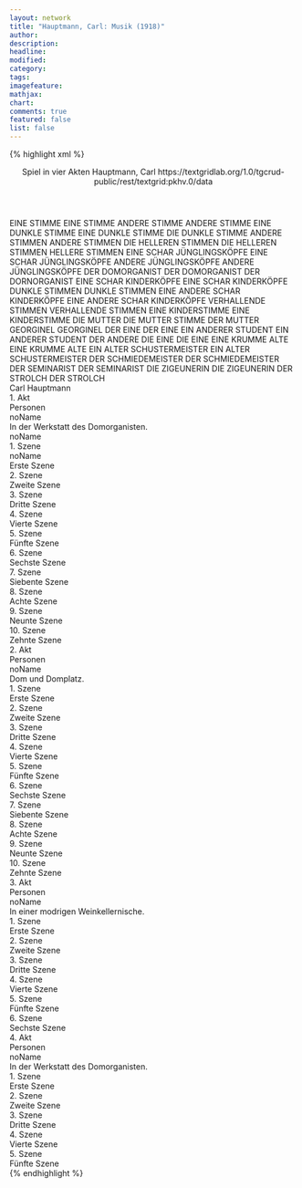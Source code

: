 ```yaml
---
layout: network
title: "Hauptmann, Carl: Musik (1918)"
author:
description:
headline:
modified:
category:
tags:
imagefeature: 
mathjax: 
chart: 
comments: true
featured: false
list: false
---
```

{% highlight xml %}
<?xml-model href="https://raw.githubusercontent.com/DLiNa/project/master/rules/lina.rnc"?><?xml-model href="https://raw.githubusercontent.com/DLiNa/project/master/rules/lina.sch"?>
<play xmlns="http://lina.digital">
  <header>
    <title>Musik</title>
    <subtitle>Spiel in vier Akten</subtitle>
    <genretitle/>
    <author>Hauptmann, Carl</author>
    <date when="1918" type="print"/>
    <source>https://textgridlab.org/1.0/tgcrud-public/rest/textgrid:pkhv.0/data</source>
  </header>
  <personae>
    <character>
      <name>EINE STIMME</name>
      <alias xml:id="eine_stimme">
        <name>EINE STIMME</name>
      </alias>
    </character>
    <character>
      <name>ANDERE STIMME</name>
      <alias xml:id="andere_stimme">
        <name>ANDERE STIMME</name>
      </alias>
    </character>
    <character>
      <name>EINE DUNKLE STIMME</name>
      <alias xml:id="eine_dunkle_stimme">
        <name>EINE DUNKLE STIMME</name>
      </alias>
      <alias xml:id="die_dunkle_stimme">
        <name>DIE DUNKLE STIMME</name>
      </alias>
    </character>
    <character>
      <name>ANDERE STIMMEN</name>
      <alias xml:id="andere_stimmen">
        <name>ANDERE STIMMEN</name>
      </alias>
    </character>
    <character>
      <name>DIE HELLEREN STIMMEN</name>
      <alias xml:id="die_helleren_stimmen">
        <name>DIE HELLEREN STIMMEN</name>
      </alias>
      <alias xml:id="hellere_stimmen">
        <name>HELLERE STIMMEN</name>
      </alias>
    </character>
    <character>
      <name>EINE SCHAR JÜNGLINGSKÖPFE</name>
      <alias xml:id="eine_schar_jünglingsköpfe">
        <name>EINE SCHAR JÜNGLINGSKÖPFE</name>
      </alias>
    </character>
    <character>
      <name>ANDERE JÜNGLINGSKÖPFE</name>
      <alias xml:id="andere_jünglingsköpfe">
        <name>ANDERE JÜNGLINGSKÖPFE</name>
      </alias>
    </character>
    <character>
      <name>DER DOMORGANIST</name>
      <alias xml:id="der_domorganist">
        <name>DER DOMORGANIST</name>
      </alias>
      <alias xml:id="der_dornorganist">
        <name>DER DORNORGANIST</name>
      </alias>
    </character>
    <character>
      <name>EINE SCHAR KINDERKÖPFE</name>
      <alias xml:id="eine_schar_kinderköpfe">
        <name>EINE SCHAR KINDERKÖPFE</name>
      </alias>
    </character>
    <character>
      <name>DUNKLE STIMMEN</name>
      <alias xml:id="dunkle_stimmen">
        <name>DUNKLE STIMMEN</name>
      </alias>
    </character>
    <character>
      <name>EINE ANDERE SCHAR KINDERKÖPFE</name>
      <alias xml:id="eine_andere_schar_kinderköpfe">
        <name>EINE ANDERE SCHAR KINDERKÖPFE</name>
      </alias>
    </character>
    <character>
      <name>VERHALLENDE STIMMEN</name>
      <alias xml:id="verhallende_stimmen">
        <name>VERHALLENDE STIMMEN</name>
      </alias>
    </character>
    <character>
      <name>EINE KINDERSTIMME</name>
      <alias xml:id="eine_kinderstimme">
        <name>EINE KINDERSTIMME</name>
      </alias>
    </character>
    <character>
      <name>DIE MUTTER</name>
      <alias xml:id="die_mutter">
        <name>DIE MUTTER</name>
      </alias>
      <alias xml:id="stimme_der_mutter" type="voiceOf">
        <name>STIMME DER MUTTER</name>
      </alias>
    </character>
    <character>
      <name>GEORGINEL</name>
      <alias xml:id="georginel">
        <name>GEORGINEL</name>
      </alias>
    </character>
    <character>
      <name>DER EINE</name>
      <alias xml:id="der_eine">
        <name>DER EINE</name>
      </alias>
    </character>
    <character>
      <name>EIN ANDERER STUDENT</name>
      <alias xml:id="ein_anderer_student">
        <name>EIN ANDERER STUDENT</name>
      </alias>
      <alias xml:id="der_andere">
        <name>DER ANDERE</name>
      </alias>
    </character>
    <character>
      <name>DIE EINE</name>
      <alias xml:id="die_eine">
        <name>DIE EINE</name>
      </alias>
    </character>
    <character>
      <name>EINE KRUMME ALTE</name>
      <alias xml:id="eine_krumme_alte">
        <name>EINE KRUMME ALTE</name>
      </alias>
    </character>
    <character>
      <name>EIN ALTER SCHUSTERMEISTER</name>
      <alias xml:id="ein_alter_schustermeister">
        <name>EIN ALTER SCHUSTERMEISTER</name>
      </alias>
    </character>
    <character>
      <name>DER SCHMIEDEMEISTER</name>
      <alias xml:id="der_schmiedemeister">
        <name>DER SCHMIEDEMEISTER</name>
      </alias>
    </character>
    <character>
      <name>DER SEMINARIST</name>
      <alias xml:id="der_seminarist">
        <name>DER SEMINARIST</name>
      </alias>
    </character>
    <character>
      <name>DIE ZIGEUNERIN</name>
      <alias xml:id="die_zigeunerin">
        <name>DIE ZIGEUNERIN</name>
      </alias>
    </character>
    <character>
      <name>DER STROLCH</name>
      <alias xml:id="der_strolch">
        <name>DER STROLCH</name>
      </alias>
    </character>
  </personae>
  <text>
    <div>
      <head>Carl Hauptmann</head>
    </div>
    <div>
      <head>1. Akt</head>
      <div>
        <head>Personen</head>
        <div>
          <head>noName</head>
          <div>
            <head>In der Werkstatt des Domorganisten.</head>
          </div>
          <div>
            <head>noName</head>
            <sp who="#eine_stimme">
              <amount n="1" unit="speech_acts"/>
              <amount n="1" unit="words"/>
              <amount n="1" unit="lines"/>
              <amount n="9" unit="chars"/>
            </sp>
            <sp who="#andere_stimme">
              <amount n="2" unit="speech_acts"/>
              <amount n="3" unit="words"/>
              <amount n="2" unit="lines"/>
              <amount n="38" unit="chars"/>
            </sp>
            <sp who="#eine_dunkle_stimme">
              <amount n="1" unit="speech_acts"/>
              <amount n="4" unit="words"/>
              <amount n="1" unit="lines"/>
              <amount n="33" unit="chars"/>
            </sp>
            <sp who="#andere_stimmen">
              <amount n="6" unit="speech_acts"/>
              <amount n="28" unit="words"/>
              <amount n="6" unit="lines"/>
              <amount n="181" unit="chars"/>
            </sp>
            <sp who="#die_dunkle_stimme">
              <amount n="1" unit="speech_acts"/>
              <amount n="6" unit="words"/>
              <amount n="1" unit="lines"/>
              <amount n="35" unit="chars"/>
            </sp>
            <sp who="#die_helleren_stimmen">
              <amount n="1" unit="speech_acts"/>
              <amount n="2" unit="words"/>
              <amount n="1" unit="lines"/>
              <amount n="27" unit="chars"/>
            </sp>
            <sp who="#eine_schar_jünglingsköpfe">
              <amount n="1" unit="speech_acts"/>
              <amount n="6" unit="words"/>
              <amount n="1" unit="lines"/>
              <amount n="25" unit="chars"/>
            </sp>
            <sp who="#andere_jünglingsköpfe">
              <amount n="2" unit="speech_acts"/>
              <amount n="15" unit="words"/>
              <amount n="2" unit="lines"/>
              <amount n="70" unit="chars"/>
            </sp>
            <sp who="#hellere_stimmen">
              <amount n="1" unit="speech_acts"/>
              <amount n="2" unit="words"/>
              <amount n="1" unit="lines"/>
              <amount n="27" unit="chars"/>
            </sp>
            <sp who="#der_domorganist">
              <amount n="2" unit="speech_acts"/>
              <amount n="9" unit="words"/>
              <amount n="2" unit="lines"/>
              <amount n="69" unit="chars"/>
            </sp>
            <sp who="#eine_schar_kinderköpfe">
              <amount n="1" unit="speech_acts"/>
              <amount n="7" unit="words"/>
              <amount n="1" unit="lines"/>
              <amount n="40" unit="chars"/>
            </sp>
            <sp who="#dunkle_stimmen">
              <amount n="1" unit="speech_acts"/>
              <amount n="4" unit="words"/>
              <amount n="1" unit="lines"/>
              <amount n="28" unit="chars"/>
            </sp>
            <sp who="#eine_andere_schar_kinderköpfe">
              <amount n="1" unit="speech_acts"/>
              <amount n="5" unit="words"/>
              <amount n="1" unit="lines"/>
              <amount n="41" unit="chars"/>
            </sp>
            <sp who="#verhallende_stimmen">
              <amount n="1" unit="speech_acts"/>
              <amount n="6" unit="words"/>
              <amount n="1" unit="lines"/>
              <amount n="37" unit="chars"/>
            </sp>
            <sp who="#eine_kinderstimme">
              <amount n="1" unit="speech_acts"/>
              <amount n="8" unit="words"/>
              <amount n="1" unit="lines"/>
              <amount n="46" unit="chars"/>
            </sp>
          </div>
        </div>
      </div>
      <div>
        <head>1. Szene</head>
        <div>
          <head>noName</head>
          <div>
            <head>Erste Szene</head>
          </div>
        </div>
      </div>
      <div>
        <head>2. Szene</head>
        <div>
          <head>Zweite Szene</head>
          <sp who="#der_domorganist">
            <amount n="1" unit="speech_acts"/>
            <amount n="5" unit="words"/>
            <amount n="1" unit="lines"/>
            <amount n="28" unit="chars"/>
          </sp>
        </div>
      </div>
      <div>
        <head>3. Szene</head>
        <div>
          <head>Dritte Szene</head>
          <sp who="#die_mutter">
            <amount n="2" unit="speech_acts"/>
            <amount n="24" unit="words"/>
            <amount n="1" unit="lines"/>
            <amount n="176" unit="chars"/>
          </sp>
          <sp who="#der_domorganist">
            <amount n="1" unit="speech_acts"/>
            <amount n="26" unit="words"/>
            <amount n="157" unit="chars"/>
          </sp>
        </div>
      </div>
      <div>
        <head>4. Szene</head>
        <div>
          <head>Vierte Szene</head>
          <sp who="#georginel">
            <amount n="13" unit="speech_acts"/>
            <amount n="362" unit="words"/>
            <amount n="6" unit="lines"/>
            <amount n="2245" unit="chars"/>
          </sp>
          <sp who="#die_mutter">
            <amount n="11" unit="speech_acts"/>
            <amount n="193" unit="words"/>
            <amount n="7" unit="lines"/>
            <amount n="1153" unit="chars"/>
          </sp>
          <sp who="#der_domorganist">
            <amount n="2" unit="speech_acts"/>
            <amount n="42" unit="words"/>
            <amount n="1" unit="lines"/>
            <amount n="279" unit="chars"/>
          </sp>
        </div>
      </div>
      <div>
        <head>5. Szene</head>
        <div>
          <head>Fünfte Szene</head>
          <sp who="#die_mutter">
            <amount n="2" unit="speech_acts"/>
            <amount n="24" unit="words"/>
            <amount n="1" unit="lines"/>
            <amount n="166" unit="chars"/>
          </sp>
          <sp who="#der_domorganist">
            <amount n="2" unit="speech_acts"/>
            <amount n="133" unit="words"/>
            <amount n="1" unit="lines"/>
            <amount n="840" unit="chars"/>
          </sp>
        </div>
      </div>
      <div>
        <head>6. Szene</head>
        <div>
          <head>Sechste Szene</head>
          <sp who="#georginel">
            <amount n="7" unit="speech_acts"/>
            <amount n="32" unit="words"/>
            <amount n="7" unit="lines"/>
            <amount n="247" unit="chars"/>
          </sp>
          <sp who="#der_domorganist">
            <amount n="9" unit="speech_acts"/>
            <amount n="348" unit="words"/>
            <amount n="3" unit="lines"/>
            <amount n="2264" unit="chars"/>
          </sp>
          <sp who="#die_mutter">
            <amount n="6" unit="speech_acts"/>
            <amount n="90" unit="words"/>
            <amount n="3" unit="lines"/>
            <amount n="526" unit="chars"/>
          </sp>
        </div>
      </div>
      <div>
        <head>7. Szene</head>
        <div>
          <head>Siebente Szene</head>
          <sp who="#der_domorganist">
            <amount n="4" unit="speech_acts"/>
            <amount n="374" unit="words"/>
            <amount n="2397" unit="chars"/>
          </sp>
          <sp who="#georginel">
            <amount n="3" unit="speech_acts"/>
            <amount n="49" unit="words"/>
            <amount n="2" unit="lines"/>
            <amount n="299" unit="chars"/>
          </sp>
        </div>
      </div>
      <div>
        <head>8. Szene</head>
        <div>
          <head>Achte Szene</head>
          <sp who="#die_mutter">
            <amount n="3" unit="speech_acts"/>
            <amount n="45" unit="words"/>
            <amount n="1" unit="lines"/>
            <amount n="281" unit="chars"/>
          </sp>
          <sp who="#georginel">
            <amount n="2" unit="speech_acts"/>
            <amount n="8" unit="words"/>
            <amount n="2" unit="lines"/>
            <amount n="60" unit="chars"/>
          </sp>
        </div>
      </div>
      <div>
        <head>9. Szene</head>
        <div>
          <head>Neunte Szene</head>
          <sp who="#der_domorganist">
            <amount n="1" unit="speech_acts"/>
            <amount n="17" unit="words"/>
            <amount n="112" unit="chars"/>
          </sp>
          <sp who="#die_mutter">
            <amount n="3" unit="speech_acts"/>
            <amount n="50" unit="words"/>
            <amount n="2" unit="lines"/>
            <amount n="297" unit="chars"/>
          </sp>
          <sp who="#georginel">
            <amount n="2" unit="speech_acts"/>
            <amount n="14" unit="words"/>
            <amount n="2" unit="lines"/>
            <amount n="91" unit="chars"/>
          </sp>
        </div>
      </div>
      <div>
        <head>10. Szene</head>
        <div>
          <head>Zehnte Szene</head>
          <sp who="#der_domorganist">
            <amount n="1" unit="speech_acts"/>
            <amount n="148" unit="words"/>
            <amount n="978" unit="chars"/>
          </sp>
        </div>
      </div>
    </div>
    <div>
      <head>2. Akt</head>
      <div>
        <head>Personen</head>
        <div>
          <head>noName</head>
          <div>
            <head>Dom und Domplatz.</head>
          </div>
        </div>
      </div>
      <div>
        <head>1. Szene</head>
        <div>
          <head>Erste Szene</head>
        </div>
      </div>
      <div>
        <head>2. Szene</head>
        <div>
          <head>Zweite Szene</head>
          <sp who="#georginel">
            <amount n="2" unit="speech_acts"/>
            <amount n="11" unit="words"/>
            <amount n="2" unit="lines"/>
            <amount n="80" unit="chars"/>
          </sp>
          <sp who="#die_mutter">
            <amount n="1" unit="speech_acts"/>
            <amount n="38" unit="words"/>
            <amount n="222" unit="chars"/>
          </sp>
        </div>
      </div>
      <div>
        <head>3. Szene</head>
        <div>
          <head>Dritte Szene</head>
          <sp who="#der_domorganist">
            <amount n="1" unit="speech_acts"/>
            <amount n="68" unit="words"/>
            <amount n="447" unit="chars"/>
          </sp>
        </div>
      </div>
      <div>
        <head>4. Szene</head>
        <div>
          <head>Vierte Szene</head>
        </div>
      </div>
      <div>
        <head>5. Szene</head>
        <div>
          <head>Fünfte Szene</head>
          <sp who="#der_eine">
            <amount n="3" unit="speech_acts"/>
            <amount n="18" unit="words"/>
            <amount n="3" unit="lines"/>
            <amount n="141" unit="chars"/>
          </sp>
          <sp who="#ein_anderer_student">
            <amount n="1" unit="speech_acts"/>
            <amount n="10" unit="words"/>
            <amount n="1" unit="lines"/>
            <amount n="63" unit="chars"/>
          </sp>
          <sp who="#die_eine">
            <amount n="1" unit="speech_acts"/>
            <amount n="15" unit="words"/>
            <amount n="1" unit="lines"/>
            <amount n="98" unit="chars"/>
          </sp>
          <sp who="#der_andere">
            <amount n="1" unit="speech_acts"/>
            <amount n="3" unit="words"/>
            <amount n="1" unit="lines"/>
            <amount n="47" unit="chars"/>
          </sp>
          <sp who="#eine_krumme_alte">
            <amount n="1" unit="speech_acts"/>
            <amount n="10" unit="words"/>
            <amount n="1" unit="lines"/>
            <amount n="51" unit="chars"/>
          </sp>
          <sp who="#ein_alter_schustermeister">
            <amount n="1" unit="speech_acts"/>
            <amount n="26" unit="words"/>
            <amount n="167" unit="chars"/>
          </sp>
          <sp who="#der_schmiedemeister">
            <amount n="1" unit="speech_acts"/>
            <amount n="28" unit="words"/>
            <amount n="204" unit="chars"/>
          </sp>
        </div>
      </div>
      <div>
        <head>6. Szene</head>
        <div>
          <head>Sechste Szene</head>
          <sp who="#die_mutter">
            <amount n="3" unit="speech_acts"/>
            <amount n="75" unit="words"/>
            <amount n="1" unit="lines"/>
            <amount n="446" unit="chars"/>
          </sp>
          <sp who="#georginel">
            <amount n="3" unit="speech_acts"/>
            <amount n="84" unit="words"/>
            <amount n="1" unit="lines"/>
            <amount n="495" unit="chars"/>
          </sp>
        </div>
      </div>
      <div>
        <head>7. Szene</head>
        <div>
          <head>Siebente Szene</head>
          <sp who="#die_mutter">
            <amount n="1" unit="speech_acts"/>
            <amount n="24" unit="words"/>
            <amount n="145" unit="chars"/>
          </sp>
        </div>
      </div>
      <div>
        <head>8. Szene</head>
        <div>
          <head>Achte Szene</head>
          <sp who="#georginel">
            <amount n="3" unit="speech_acts"/>
            <amount n="28" unit="words"/>
            <amount n="3" unit="lines"/>
            <amount n="183" unit="chars"/>
          </sp>
          <sp who="#der_seminarist">
            <amount n="2" unit="speech_acts"/>
            <amount n="14" unit="words"/>
            <amount n="2" unit="lines"/>
            <amount n="91" unit="chars"/>
          </sp>
          <sp who="#die_mutter">
            <amount n="1" unit="speech_acts"/>
            <amount n="21" unit="words"/>
            <amount n="121" unit="chars"/>
          </sp>
          <sp who="#die_zigeunerin">
            <amount n="2" unit="speech_acts"/>
            <amount n="26" unit="words"/>
            <amount n="1" unit="lines"/>
            <amount n="188" unit="chars"/>
          </sp>
        </div>
      </div>
      <div>
        <head>9. Szene</head>
        <div>
          <head>Neunte Szene</head>
          <sp who="#der_domorganist">
            <amount n="1" unit="speech_acts"/>
            <amount n="69" unit="words"/>
            <amount n="452" unit="chars"/>
          </sp>
        </div>
      </div>
      <div>
        <head>10. Szene</head>
        <div>
          <head>Zehnte Szene</head>
          <sp who="#der_domorganist">
            <amount n="22" unit="speech_acts"/>
            <amount n="235" unit="words"/>
            <amount n="18" unit="lines"/>
            <amount n="1521" unit="chars"/>
          </sp>
          <sp who="#der_strolch">
            <amount n="23" unit="speech_acts"/>
            <amount n="961" unit="words"/>
            <amount n="10" unit="lines"/>
            <amount n="6322" unit="chars"/>
          </sp>
          <sp who="#der_dornorganist">
            <amount n="1" unit="speech_acts"/>
            <amount n="3" unit="words"/>
            <amount n="1" unit="lines"/>
            <amount n="19" unit="chars"/>
          </sp>
        </div>
      </div>
    </div>
    <div>
      <head>3. Akt</head>
      <div>
        <head>Personen</head>
        <div>
          <head>noName</head>
          <div>
            <head>In einer modrigen Weinkellernische.</head>
          </div>
        </div>
      </div>
      <div>
        <head>1. Szene</head>
        <div>
          <head>Erste Szene</head>
          <sp who="#der_strolch">
            <amount n="8" unit="speech_acts"/>
            <amount n="346" unit="words"/>
            <amount n="15" unit="lines"/>
            <amount n="2105" unit="chars"/>
          </sp>
          <sp who="#die_zigeunerin">
            <amount n="8" unit="speech_acts"/>
            <amount n="150" unit="words"/>
            <amount n="3" unit="lines"/>
            <amount n="973" unit="chars"/>
          </sp>
        </div>
      </div>
      <div>
        <head>2. Szene</head>
        <div>
          <head>Zweite Szene</head>
          <sp who="#der_domorganist">
            <amount n="10" unit="speech_acts"/>
            <amount n="294" unit="words"/>
            <amount n="5" unit="lines"/>
            <amount n="2069" unit="chars"/>
          </sp>
          <sp who="#der_strolch">
            <amount n="4" unit="speech_acts"/>
            <amount n="31" unit="words"/>
            <amount n="4" unit="lines"/>
            <amount n="204" unit="chars"/>
          </sp>
          <sp who="#die_zigeunerin">
            <amount n="7" unit="speech_acts"/>
            <amount n="145" unit="words"/>
            <amount n="14" unit="lines"/>
            <amount n="951" unit="chars"/>
          </sp>
          <sp who="#der_strolch #der_domorganist">
            <amount n="1" unit="speech_acts"/>
            <amount n="12" unit="words"/>
            <amount n="1" unit="lines"/>
            <amount n="71" unit="chars"/>
          </sp>
        </div>
      </div>
      <div>
        <head>3. Szene</head>
        <div>
          <head>Dritte Szene</head>
          <sp who="#der_domorganist">
            <amount n="1" unit="speech_acts"/>
            <amount n="41" unit="words"/>
            <amount n="234" unit="chars"/>
          </sp>
          <sp who="#der_strolch">
            <amount n="5" unit="speech_acts"/>
            <amount n="175" unit="words"/>
            <amount n="2" unit="lines"/>
            <amount n="1090" unit="chars"/>
          </sp>
          <sp who="#die_zigeunerin">
            <amount n="3" unit="speech_acts"/>
            <amount n="114" unit="words"/>
            <amount n="1" unit="lines"/>
            <amount n="735" unit="chars"/>
          </sp>
          <sp who="#der_seminarist">
            <amount n="1" unit="speech_acts"/>
            <amount n="173" unit="words"/>
            <amount n="1067" unit="chars"/>
          </sp>
        </div>
      </div>
      <div>
        <head>4. Szene</head>
        <div>
          <head>Vierte Szene</head>
          <sp who="#der_domorganist">
            <amount n="5" unit="speech_acts"/>
            <amount n="209" unit="words"/>
            <amount n="2" unit="lines"/>
            <amount n="1335" unit="chars"/>
          </sp>
          <sp who="#der_seminarist">
            <amount n="5" unit="speech_acts"/>
            <amount n="117" unit="words"/>
            <amount n="2" unit="lines"/>
            <amount n="712" unit="chars"/>
          </sp>
          <sp who="#die_zigeunerin">
            <amount n="1" unit="speech_acts"/>
            <amount n="7" unit="words"/>
            <amount n="1" unit="lines"/>
            <amount n="49" unit="chars"/>
          </sp>
        </div>
      </div>
      <div>
        <head>5. Szene</head>
        <div>
          <head>Fünfte Szene</head>
          <sp who="#der_domorganist">
            <amount n="3" unit="speech_acts"/>
            <amount n="87" unit="words"/>
            <amount n="513" unit="chars"/>
          </sp>
          <sp who="#die_zigeunerin">
            <amount n="3" unit="speech_acts"/>
            <amount n="197" unit="words"/>
            <amount n="1213" unit="chars"/>
          </sp>
        </div>
      </div>
      <div>
        <head>6. Szene</head>
        <div>
          <head>Sechste Szene</head>
          <sp who="#der_domorganist">
            <amount n="1" unit="speech_acts"/>
            <amount n="92" unit="words"/>
            <amount n="565" unit="chars"/>
          </sp>
        </div>
      </div>
    </div>
    <div>
      <head>4. Akt</head>
      <div>
        <head>Personen</head>
        <div>
          <head>noName</head>
          <div>
            <head>In der Werkstatt des Domorganisten.</head>
          </div>
        </div>
      </div>
      <div>
        <head>1. Szene</head>
        <div>
          <head>Erste Szene</head>
          <sp who="#georginel">
            <amount n="1" unit="speech_acts"/>
            <amount n="301" unit="words"/>
            <amount n="1760" unit="chars"/>
          </sp>
        </div>
      </div>
      <div>
        <head>2. Szene</head>
        <div>
          <head>Zweite Szene</head>
          <sp who="#stimme_der_mutter">
            <amount n="1" unit="speech_acts"/>
            <amount n="36" unit="words"/>
            <amount n="236" unit="chars"/>
          </sp>
          <sp who="#georginel">
            <amount n="10" unit="speech_acts"/>
            <amount n="222" unit="words"/>
            <amount n="6" unit="lines"/>
            <amount n="1346" unit="chars"/>
          </sp>
          <sp who="#die_mutter">
            <amount n="10" unit="speech_acts"/>
            <amount n="507" unit="words"/>
            <amount n="4" unit="lines"/>
            <amount n="3108" unit="chars"/>
          </sp>
        </div>
      </div>
      <div>
        <head>3. Szene</head>
        <div>
          <head>Dritte Szene</head>
          <sp who="#georginel">
            <amount n="1" unit="speech_acts"/>
            <amount n="100" unit="words"/>
            <amount n="659" unit="chars"/>
          </sp>
        </div>
      </div>
      <div>
        <head>4. Szene</head>
        <div>
          <head>Vierte Szene</head>
          <sp who="#georginel">
            <amount n="2" unit="speech_acts"/>
            <amount n="190" unit="words"/>
            <amount n="1179" unit="chars"/>
          </sp>
          <sp who="#die_zigeunerin">
            <amount n="1" unit="speech_acts"/>
            <amount n="24" unit="words"/>
            <amount n="149" unit="chars"/>
          </sp>
        </div>
      </div>
      <div>
        <head>5. Szene</head>
        <div>
          <head>Fünfte Szene</head>
          <sp who="#der_domorganist">
            <amount n="6" unit="speech_acts"/>
            <amount n="961" unit="words"/>
            <amount n="2" unit="lines"/>
            <amount n="6653" unit="chars"/>
          </sp>
          <sp who="#georginel">
            <amount n="2" unit="speech_acts"/>
            <amount n="30" unit="words"/>
            <amount n="2" unit="lines"/>
            <amount n="168" unit="chars"/>
          </sp>
          <sp who="#eine_stimme">
            <amount n="1" unit="speech_acts"/>
            <amount n="1" unit="words"/>
            <amount n="1" unit="lines"/>
            <amount n="9" unit="chars"/>
          </sp>
          <sp who="#andere_stimme">
            <amount n="2" unit="speech_acts"/>
            <amount n="3" unit="words"/>
            <amount n="2" unit="lines"/>
            <amount n="38" unit="chars"/>
          </sp>
          <sp who="#eine_dunkle_stimme">
            <amount n="1" unit="speech_acts"/>
            <amount n="4" unit="words"/>
            <amount n="1" unit="lines"/>
            <amount n="33" unit="chars"/>
          </sp>
          <sp who="#andere_stimmen">
            <amount n="6" unit="speech_acts"/>
            <amount n="28" unit="words"/>
            <amount n="6" unit="lines"/>
            <amount n="181" unit="chars"/>
          </sp>
          <sp who="#die_dunkle_stimme">
            <amount n="1" unit="speech_acts"/>
            <amount n="6" unit="words"/>
            <amount n="1" unit="lines"/>
            <amount n="35" unit="chars"/>
          </sp>
          <sp who="#die_helleren_stimmen">
            <amount n="1" unit="speech_acts"/>
            <amount n="2" unit="words"/>
            <amount n="1" unit="lines"/>
            <amount n="27" unit="chars"/>
          </sp>
          <sp who="#eine_schar_jünglingsköpfe">
            <amount n="1" unit="speech_acts"/>
            <amount n="6" unit="words"/>
            <amount n="1" unit="lines"/>
            <amount n="25" unit="chars"/>
          </sp>
          <sp who="#andere_jünglingsköpfe">
            <amount n="2" unit="speech_acts"/>
            <amount n="15" unit="words"/>
            <amount n="2" unit="lines"/>
            <amount n="70" unit="chars"/>
          </sp>
          <sp who="#hellere_stimmen">
            <amount n="1" unit="speech_acts"/>
            <amount n="2" unit="words"/>
            <amount n="1" unit="lines"/>
            <amount n="27" unit="chars"/>
          </sp>
          <sp who="#eine_schar_kinderköpfe">
            <amount n="1" unit="speech_acts"/>
            <amount n="7" unit="words"/>
            <amount n="1" unit="lines"/>
            <amount n="40" unit="chars"/>
          </sp>
          <sp who="#dunkle_stimmen">
            <amount n="1" unit="speech_acts"/>
            <amount n="4" unit="words"/>
            <amount n="1" unit="lines"/>
            <amount n="28" unit="chars"/>
          </sp>
          <sp who="#eine_andere_schar_kinderköpfe">
            <amount n="1" unit="speech_acts"/>
            <amount n="5" unit="words"/>
            <amount n="1" unit="lines"/>
            <amount n="41" unit="chars"/>
          </sp>
          <sp who="#verhallende_stimmen">
            <amount n="1" unit="speech_acts"/>
            <amount n="6" unit="words"/>
            <amount n="1" unit="lines"/>
            <amount n="37" unit="chars"/>
          </sp>
          <sp who="#eine_kinderstimme">
            <amount n="1" unit="speech_acts"/>
            <amount n="8" unit="words"/>
            <amount n="1" unit="lines"/>
            <amount n="46" unit="chars"/>
          </sp>
        </div>
      </div>
    </div>
  </text>
</play>
{% endhighlight %}